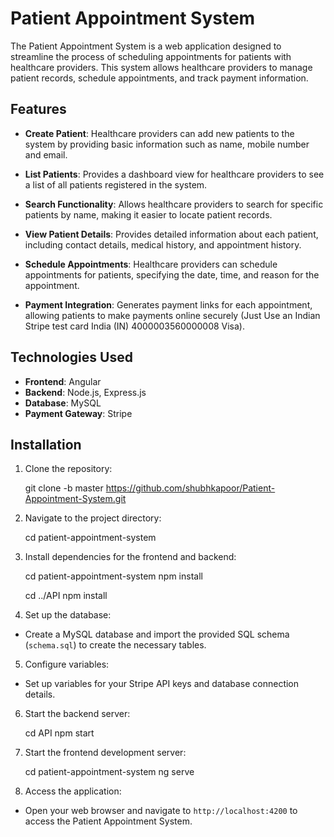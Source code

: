 # Patient Appointment System

The Patient Appointment System is a web application designed to streamline the process of scheduling appointments for patients with healthcare providers. This system allows healthcare providers to manage patient records, schedule appointments, and track payment information.

## Features

- **Create Patient**: Healthcare providers can add new patients to the system by providing basic information such as name, mobile number and email.

- **List Patients**: Provides a dashboard view for healthcare providers to see a list of all patients registered in the system.

- **Search Functionality**: Allows healthcare providers to search for specific patients by name, making it easier to locate patient records.

- **View Patient Details**: Provides detailed information about each patient, including contact details, medical history, and appointment history.

- **Schedule Appointments**: Healthcare providers can schedule appointments for patients, specifying the date, time, and reason for the appointment.

- **Payment Integration**: Generates payment links for each appointment, allowing patients to make payments online securely (Just Use an Indian Stripe test card India (IN) 4000003560000008 Visa).

## Technologies Used

- **Frontend**: Angular
- **Backend**: Node.js, Express.js
- **Database**: MySQL
- **Payment Gateway**: Stripe

## Installation

1. Clone the repository:

   git clone -b master https://github.com/shubhkapoor/Patient-Appointment-System.git

2. Navigate to the project directory:

   cd patient-appointment-system

3. Install dependencies for the frontend and backend:

   cd patient-appointment-system
   npm install

   cd ../API
   npm install

4. Set up the database:

- Create a MySQL database and import the provided SQL schema (`schema.sql`) to create the necessary tables.

5. Configure variables:

- Set up variables for your Stripe API keys and database connection details.

6. Start the backend server:

   cd API
   npm start

7. Start the frontend development server:

   cd patient-appointment-system
   ng serve

8. Access the application:

- Open your web browser and navigate to `http://localhost:4200` to access the Patient Appointment System.
